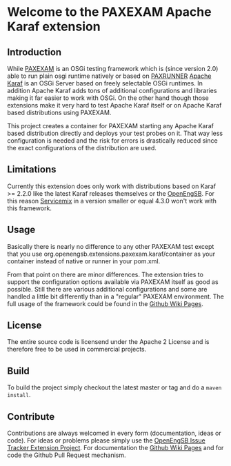 # Welcome to the PAXEXAM Apache Karaf extension

## Introduction

While [PAXEXAM](http://team.ops4j.org/wiki/display/paxexam/Pax+Exam) is an OSGi testing framework which is (since 
version 2.0) able to run plain osgi runtime natively or based on 
[PAXRUNNER](http://team.ops4j.org/wiki/display/paxrunner/Pax+Runner) [Apache Karaf](http://karaf.apache.org) is an 
OSGi Server based on freely selectable OSGi runtimes. In addition Apache Karaf adds tons of additional configurations 
and libraries making it far easier to work with OSGi. On the other hand though those extensions make it very hard to 
test Apache Karaf itself or on Apache Karaf based distributions using PAXEXAM.

This project creates a container for PAXEXAM starting any Apache Karaf based distribution directly and deploys your 
test probes on it. That way less configuration is needed and the risk for errors is drastically reduced since the
exact configurations of the distribution are used.

## Limitations

Currently this extension does only work with distributions based on Karaf >= 2.2.0 like the latest Karaf releases
themselves or the [OpenEngSB](http://openengsb.org). For this reason [Servicemix](http://servicemix.apache.org) in
a version smaller or equal 4.3.0 won't work with this framework.

## Usage

Basically there is nearly no difference to any other PAXEXAM test except that you use
org.openengsb.extensions.paxexam.karaf/container as your container instead of native or runner in your pom.xml.

From that point on there are minor differences. The extension tries to support the configuration options available 
via PAXEXAM itself as good as possible. Still there are various additional configurations and some are handled 
a little bit differently than in a "regular" PAXEXAM environment. The full usage of the framework could be
found in the [Github Wiki Pages](https://github.com/openengsb/labs-paxexam-karaf/wiki).

## License

The entire source code is licensend under the Apache 2 License and is therefore free to be used in commercial
projects.

## Build

To build the project simply checkout the latest master or tag and do a `maven install`.

## Contribute

Contributions are always welcomed in every form (documentation, ideas or code). For ideas or problems please
simply use the [OpenEngSB Issue Tracker Extension Project](issues.openengsb.org).
For documentation the [Github Wiki Pages](https://github.com/openengsb/labs-paxexam-karaf/wiki) 
and for code the Github Pull Request mechanism.

